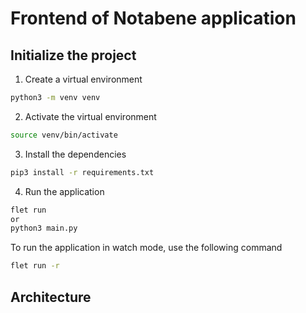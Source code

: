 # Frontend of Notabene application

## Initialize the project

1. Create a virtual environment

```bash
python3 -m venv venv
```

2. Activate the virtual environment

```bash
source venv/bin/activate
```

3. Install the dependencies

```bash
pip3 install -r requirements.txt
```

4. Run the application

```bash
flet run
or
python3 main.py
```

To run the application in watch mode, use the following command

```bash
flet run -r
```

## Architecture
